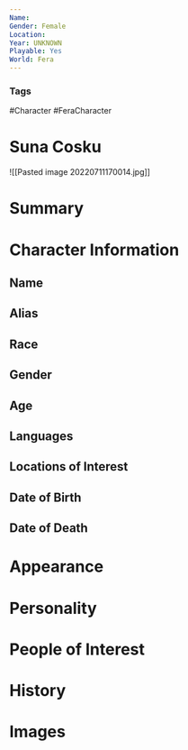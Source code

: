 ```yaml
---
Name: 
Gender: Female
Location: 
Year: UNKNOWN
Playable: Yes
World: Fera
---
```


### Tags
#Character #FeraCharacter 

# Suna Cosku
![[Pasted image 20220711170014.jpg]]

# Summary


# Character Information

## Name

## Alias

## Race

## Gender

## Age

## Languages

## Locations of Interest

## Date of Birth

## Date of Death

# Appearance

# Personality

# People of Interest

# History

# Images
